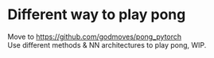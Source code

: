 # Different way to play pong
Move to https://github.com/godmoves/pong_pytorch  
Use different methods & NN architectures to play pong, WIP.
